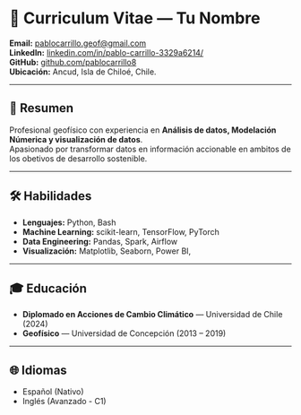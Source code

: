 # 📄 Curriculum Vitae — Tu Nombre

**Email:** pablocarrillo.geof@gmail.com  
**LinkedIn:** [linkedin.com/in/pablo-carrillo-3329a6214/](https://www.linkedin.com/in/pablo-carrillo-3329a6214/)  
**GitHub:** [github.com/pablocarrillo8](https://github.com/pablocarrillo8)  
**Ubicación:** Ancud, Isla de Chiloé, Chile. 

---

## 👤 Resumen
Profesional geofísico con experiencia en **Análisis de datos, Modelación Númerica y visualización de datos**.  
Apasionado por transformar datos en información accionable en ambitos de los obetivos de desarrollo sostenible.

---

## 🛠️ Habilidades
- **Lenguajes:** Python, Bash  
- **Machine Learning:** scikit-learn, TensorFlow, PyTorch  
- **Data Engineering:** Pandas, Spark, Airflow  
- **Visualización:** Matplotlib, Seaborn, Power BI, 



---

## 🎓 Educación
- **Diplomado en Acciones de Cambio Climático** — Universidad de Chile (2024)  
- **Geofísico** — Universidad de Concepción (2013 – 2019)  


---

## 🌐 Idiomas
- Español (Nativo)  
- Inglés (Avanzado - C1)  